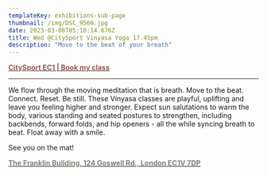 ```yaml
---
templateKey: exhibitions-sub-page
thumbnail: /img/DSC_9566.jpg
date: 2023-03-06T05:10:14.676Z
title: Wed @CitySport Vinyasa Yoga 17.45pm
description: "Move to the beat of your breath"
---
```

[**<span style="color:#9C5648;">CitySport EC1 | Book my class</span>**](https://bookings.citysport.org.uk/LhWeb/en/Public/Bookings)

---

We flow through the moving meditation that is breath. Move to the beat. Connect. Reset. Be still. 
These Vinyasa classes are playful, uplifting and leave you feeling higher and stronger. Expect sun salutations to warm the body, various standing and seated postures to strengthen, including backbends, forward folds, and hip openers - all the while syncing breath to beat. Float away with a smile.

See you on the mat!

[**<span style="color:#7E8378;">The Franklin Building, 124 Goswell Rd., London EC1V 7DP</span>**](https://www.google.com/maps/place/CitySport/@51.5246578,-0.1039556,17z/data=!3m2!4b1!5s0x48761b0c17e07dc5:0xb1355f12df541930!4m6!3m5!1s0x48761b5745b782e9:0xbdbfaea81a91cb82!8m2!3d51.5246546!4d-0.0990847!16s%2Fg%2F1v93_k76?entry=ttu&g_ep=EgoyMDI1MDIxOS4xIKXMDSoASAFQAw%3D%3D)